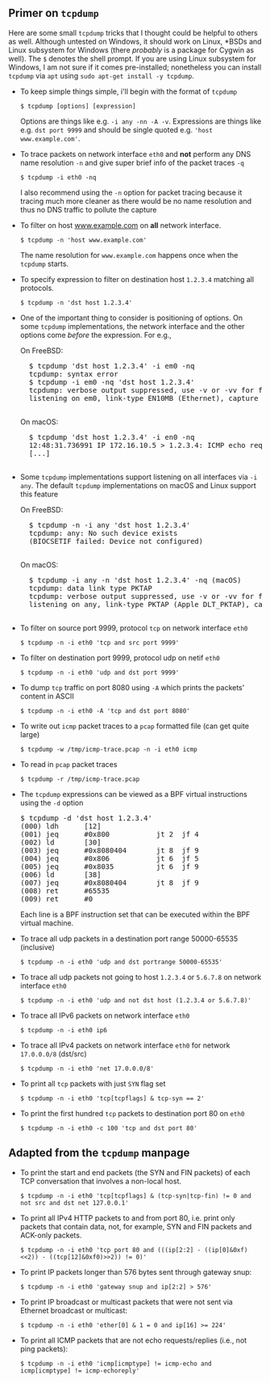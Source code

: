 Primer on `tcpdump`
---

Here are some small `tcpdump` tricks that I thought could be helpful to others as well. Although untested on Windows, it should work on Linux, \*BSDs and Linux subsystem for Windows (there *probably* is a package for Cygwin as well). The `$` denotes the shell prompt. If you are using Linux subsystem for Windows, I am not sure if it comes pre-installed; nonetheless you can install `tcpdump` via `apt` using `sudo apt-get install -y tcpdump`.

* To keep simple things simple, i'll begin with the format of `tcpdump`

    `$ tcpdump [options] [expression]`

    Options are things like e.g. `-i any -nn -A -v`.
    Expressions are things like e.g. `dst port 9999` and should be single quoted e.g. `'host www.example.com'`.

* To trace packets on network interface `eth0` and **not** perform any DNS name resolution `-n` and give super brief info of the packet traces `-q`

    `$ tcpdump -i eth0 -nq`

    I also recommend using the `-n` option for packet tracing because it tracing much more cleaner as there would be no name resolution and thus no DNS traffic to pollute the capture

* To filter on host www.example.com on **all** network interface.

    `$ tcpdump -n 'host www.example.com'`

    The name resolution for `www.example.com` happens once when the `tcpdump` starts.

* To specify expression to filter on destination host `1.2.3.4` matching all protocols.

    `$ tcpdump -n 'dst host 1.2.3.4'`

* One of the important thing to consider is positioning of options. On some `tcpdump` implementations, the network interface and the other options come *before* the expression. For e.g.,

    On FreeBSD:
    <pre>
    $ tcpdump 'dst host 1.2.3.4' -i em0 -nq
    tcpdump: syntax error
    $ tcpdump -i em0 -nq 'dst host 1.2.3.4'
    tcpdump: verbose output suppressed, use -v or -vv for full protocol decode
    listening on em0, link-type EN10MB (Ethernet), capture size 65535 bytes
    </pre>
    
    On macOS:
    <pre>
    $ tcpdump 'dst host 1.2.3.4' -i en0 -nq
    12:48:31.736991 IP 172.16.10.5 > 1.2.3.4: ICMP echo request, id 59336, seq 0, length 64
    [...]
    </pre>

* Some `tcpdump` implementations support listening on all interfaces via `-i any`. The default `tcpdump` implementations on macOS and Linux support this feature

    On FreeBSD:
    <pre>
    $ tcpdump -n -i any 'dst host 1.2.3.4'
    tcpdump: any: No such device exists
    (BIOCSETIF failed: Device not configured)
    </pre>

    On macOS:
    <pre>
    $ tcpdump -i any -n 'dst host 1.2.3.4' -nq (macOS)
    tcpdump: data link type PKTAP
    tcpdump: verbose output suppressed, use -v or -vv for full protocol decode
    listening on any, link-type PKTAP (Apple DLT_PKTAP), capture size 262144 bytes
    </pre>
  
* To filter on source port 9999, protocol `tcp` on network interface `eth0`

    `$ tcpdump -n -i eth0 'tcp and src port 9999'`

* To filter on destination port 9999, protocol udp on netif `eth0`

    `$ tcpdump -n -i eth0 'udp and dst port 9999'`

* To dump `tcp` traffic on port 8080 using `-A` which prints the packets' content in ASCII

    `$ tcpdump -n -i eth0 -A 'tcp and dst port 8080'`

* To write out `icmp` packet traces to a `pcap` formatted file (can get quite large)

    `$ tcpdump -w /tmp/icmp-trace.pcap -n -i eth0 icmp`

* To read in `pcap` packet traces

    `$ tcpdump -r /tmp/icmp-trace.pcap`

* The `tcpdump` expressions can be viewed as a BPF virtual instructions using the `-d` option
  <pre>
  $ tcpdump -d 'dst host 1.2.3.4'
  (000) ldh      [12]
  (001) jeq      #0x800           jt 2	jf 4
  (002) ld       [30]
  (003) jeq      #0x8080404       jt 8	jf 9
  (004) jeq      #0x806           jt 6	jf 5
  (005) jeq      #0x8035          jt 6	jf 9
  (006) ld       [38]
  (007) jeq      #0x8080404       jt 8	jf 9
  (008) ret      #65535
  (009) ret      #0
  </pre>
  Each line is a BPF instruction set that can be executed within the BPF virtual machine.

* To trace all udp packets in a destination port range 50000-65535 (inclusive)

    `$ tcpdump -n -i eth0 'udp and dst portrange 50000-65535'`

* To trace all udp packets not going to host `1.2.3.4` or `5.6.7.8` on network interface `eth0`

    `$ tcpdump -n -i eth0 'udp and not dst host (1.2.3.4 or 5.6.7.8)'`
  
* To trace all IPv6 packets on network interface `eth0`

    `$ tcpdump -n -i eth0 ip6`
  
* To trace all IPv4 packets on network interface `eth0` for network `17.0.0.0/8` (dst/src)

    `$ tcpdump -n -i eth0 'net 17.0.0.0/8'`

* To print all `tcp` packets with just `SYN` flag set

    `$ tcpdump -n -i eth0 'tcp[tcpflags] & tcp-syn == 2'`

* To print the first hundred `tcp` packets to destination port 80 on `eth0`

    `$ tcpdump -n -i eth0 -c 100 'tcp and dst port 80'`

Adapted from the `tcpdump` manpage
---

* To print the start and end packets (the SYN and FIN packets) of each TCP conversation that involves a non-local host.

    `$ tcpdump -n -i eth0 'tcp[tcpflags] & (tcp-syn|tcp-fin) != 0 and not src and dst net 127.0.0.1'`

* To print all IPv4 HTTP packets to and from port 80, i.e. print only packets  that  contain  data, not, for example, SYN and FIN packets and ACK-only packets.

    `$ tcpdump -n -i eth0 'tcp port 80 and (((ip[2:2] - ((ip[0]&0xf)<<2)) - ((tcp[12]&0xf0)>>2)) != 0)'`

* To print IP packets longer than 576 bytes sent through gateway snup:

    `$ tcpdump -n -i eth0 'gateway snup and ip[2:2] > 576'`

* To print IP broadcast or multicast packets that were not sent via  Ethernet broadcast or multicast:

    `$ tcpdump -n -i eth0 'ether[0] & 1 = 0 and ip[16] >= 224'`

* To print all ICMP packets that are not echo requests/replies (i.e., not ping packets):

    `$ tcpdump -n -i eth0 'icmp[icmptype] != icmp-echo and icmp[icmptype] != icmp-echoreply'`
